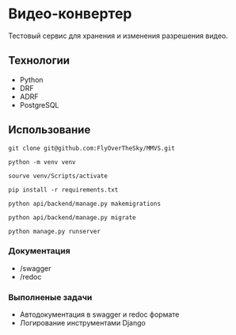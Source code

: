 # Видео-конвертер
Тестовый сервис для хранения и изменения разрешения видео.

## Технологии
- Python
- DRF
- ADRF
- PostgreSQL

## Использование

```
git clone git@github.com:FlyOverTheSky/MMVS.git
```

```
python -m venv venv

sourve venv/Scripts/activate

pip install -r requirements.txt

python api/backend/manage.py makemigrations

python api/backend/manage.py migrate

python manage.py runserver
```

### Документация
- /swagger
- /redoc

### Выполненые задачи
- Автодокументация в swagger и redoc формате
- Логирование инструментами Django
